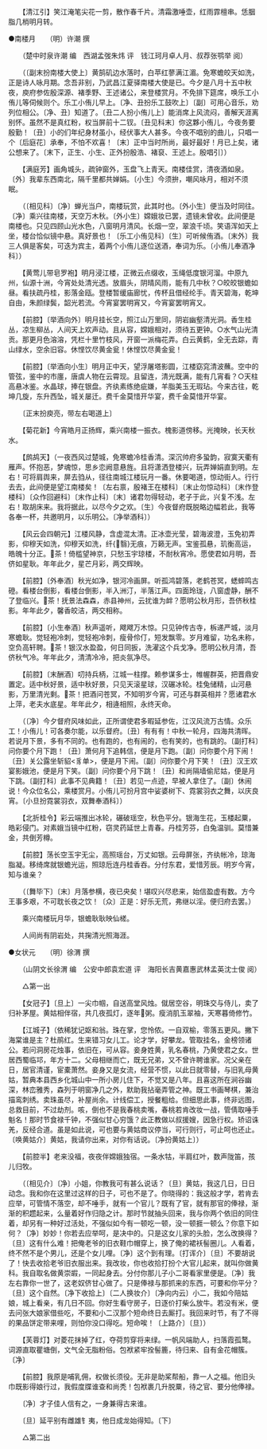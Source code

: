 <!-- { "loadSidebar": true } -->
　　【清江引】笑江淹笔尖花一剪，散作春千片。清霜激唾壶，红雨霏檀串。恁胭脂几梢明月转。

●南楼月　　（明）许潮 撰 

　　（楚中时泉许潮 编　西湖孟弢朱炜 评　钱江珂月卓人月、叔荐张鹗举 阅） 

　　（〔副末扮南楼大使上〕黄鹄矶边水落时，白苹红蓼满江湄。免寒蟾皎天如洗，正是诗人咏月期。念吾非别，乃武昌江夏驿南楼大使是已。今夕是八月十五中秋夜，庾府参佐殷深源、褚季野、王述诸公，来登楼赏月。不免排下筵席，唤乐工小侑儿等伺候则个。乐工小侑儿早上。〔净、丑扮乐工鼓吹上〕〔副〕可用心音乐，劝列位相公。〔净、丑〕知道了。〔丑二人扮小侑儿上〕能消席上风流闷，善解天涯离别怀。虽然不是真红粉，权当屏前十二钗。〔丑见科末〕你这夥小侑儿，今夜务要殷勤！〔丑〕小的们年纪身材虽小，经伏事大人甚多。今夜不唱别的曲儿，只唱一个〔后庭花〕承奉，不怕不欢喜！〔末〕正中当时所尚，最好最好！月已上矣，诸公想来了。〔末下，正生、小生、正外扮殷浩、褚裒、王述上。殷唱引〕） 

　　【满庭芳】画角城头，疏钟窗外，玉盘飞上青天。南楼佳赏，清夜酒如泉。〔外〕我辈东西南北，隔千里都共婵娟。〔小生〕今须拚，嘲风咏月，相对不须眠。 

　　（〔相见科〕〔净〕蝉光当户，南楼玩赏，此其时也。〔外小生〕便当及时同往。〔净〕乘兴往南楼，天空万木秋。〔外小生〕嫦娥妆已罢，遗镜未曾收。此间便是南楼也。只见四顾山光水色，八窗明月清风。长烟一空，翠浪千顷。笑语浑如天上坐，楼台恰似镜中悬。真好景也！〔乐工小侑见科〕〔生〕可听候侑酒。〔末外〕我三人俱是客矣，可迭为宾主，着两个小侑儿逐位送酒，奉词为乐。〔小侑儿奉酒净科〕） 

　　【黄莺儿带皂罗袍】明月浸江楼，正微云点缀收，玉绳低度银河溜。中原九州，仙源十洲，今宵处处清光透。放眉头，阴晴风雨，能有几中秋？○皎皎银蟾如昼。看扶疏丹桂，影落金瓯。登楼暂缓庙廊忧，传杯且借经纶手。青天碧海，乾坤自由，朱颜绿鬓，韶光若流。今宵宴罢明宵又，今宵宴罢明宵又。 

　　【前腔】〔举酒向外〕明月挂长空，照江山万里同，阴岩幽壑清光洞。香生桂丛，凉生柳丛，人间天上欢声动。且从容，嫦娥相对，须待五更钟。○水气山光清贡。那更月色溶溶，凭栏十里竹枝风，开窗一派梅花弄。白云黄鹤，全无去踪，青山绿水，空余旧容。休悭饮尽黄金瓮！休悭饮尽黄金瓮！ 

　　【前腔】〔举酒向小生〕明月正中天，望浮屠塔影圆，江楼窈窕清波蘸。空中的管弦，鉴中的市廛，唐虞人物在云霄现。且留连，清光既满，能有几宵看？○天柱高悬冰鉴。水晶球，捧在银盘。齐纨素练绝疵嫌，羊脂美玉无瑕玷。今来古往，乾坤几旋，东升西坠，城关屡迁。费千金莫惜开华宴，费千金莫惜开华宴。 

　　〔正末扮庾亮，带左右喝道上〕 

　　【菊花新】今宵皓月正扬辉，乘兴南楼一振衣。槐影道傍移。光掩映，长天秋水。 

　　【鹧鸪天】（一夜西风过楚城，免寒蟾冷桂香清。深沉帅府多蛩韵，寂寞天衢有雁声。怀抱恶，梦魂惊，思乡恋阙意悬旌。且将潇洒登楼兴，玩弄婵娟直到明。左右！可将肩舆来，屏去驺从，径往南城江楼玩月一番。休要喝道，惊动街人。行行去去，此间便是望江南楼矣！〔左右禀，殷褚王在楼科〕〔末止勿惊动科〕〔末作登楼科〕〔众作回避科〕〔末作止科〕〔末〕诸君勿得轻动，老子于此，兴复不浅。左右！取胡床来。我将据此，以尽今夕之欢。〔生〕今夜督府既脱略边幅若此，我等各奉一杯，共邀明月，以乐明公。〔净举酒科〕） 

　　【风云会四朝元】江楼风静，含虚混太清。正冰壶光莹，碧海波澄，玉免初弄影，仰穆天如洗，仰穆天如洗，纤{翳}无痕，万籁无声。宝鉴孤悬，玑衡高运，皓魄十分正。茶！倚槛望神京，只愁玉宇琼楼，不耐秋宵冷。愿使君如月明，吾侪如星耿。年年此夕，星芒月彩，两交辉映。 

　　【前腔】〔外奉酒〕秋光如净，银河冷画屏。听孤鸿碧落，老鹤苍冥，蟋蟀鸣古磴。看楼台倒影，看楼台倒影，半入洲汀，半落江声。四面玲珑，八窗虚静，酬不了登临兴。茶！抚景法森森，赤县神州，云扰谁为衅？愿明公秋月形，吾侪秋桂影。年年此夕，馨香皎洁，两交相称。 

　　【前腔】〔小生奉酒〕秋声遥听，飕飕万木惊。只见钟传古寺，柝递严城，淡月寒蟾耿。觉轻袍冷刺，觉轻袍冷刺，瘦骨伶仃，短发飘零。岁月难留，功名未称，空负高轩聘。茶！银汉水盈盈，何日同扳，洗濯这个兵戈净。愿明公秋月清，吾侪秋气冷。年年此夕，清清冷冷，把炎氛净尽。 

　　【前腔】〔末酬酒〕叨持兵柄，江城一柱撑。赖参谋多士，帷幄群英，把晋鼎安置定。适中秋好景，适中秋好景，只见天滚星球，汉碾冰轮。桂兔储精，山河悬影，万里清光剩。茶！把酒问苍冥，不知明岁今宵，可还与群英相并？愿诸君水上萍，老夫水底星。年年此夕，相逄相照，永终天命。 

　　（〔净〕今夕督府风味如此，正所谓使君多暇延参佐，江汉风流万古情。众乐工！小侑儿！可各奏尔能，以乐督府。〔丑〕有有有！中秋一轮月，四海共清晖。若说月下景，多有不同的。也有跑的，也有闹的，也有笑的，也有跳的。〔副打科〕问你要个月下跑！〔丑〕萧何月下追韩信，便是月下跑。〔副〕问你要个月下闹！〔丑〕关公露坐斩貂<豸单>，便是月下闹。〔副〕问你要个月下笑！〔丑〕汉王欢宴影娥池，便是月下笑。〔副〕问你要个月下跳！〔丑〕和尚隔墙偷尼姑，便是月下跳。〔副打科〕此事不见典籍！〔丑〕若见一点迹，早被人拿住了。〔副〕休闹说！今众位名公，乘楼赏月。小侑儿可扮月宫中娑婆树下、霓裳羽衣之舞，以庆良宵。〔小旦扮霓裳羽衣，双舞奉酒科〕） 

　　【北折桂令】彩云端推出冰轮，碾破瑶空，秋色平分。银海生花，玉楼起粟，皓彩侵门。对素娥当镜中红粉，窃灵药延世上青春。丹桂芳芬，白兔温驯。莫惜兼金，共倒芳樽。 

　　【前腔】荡长空玉宇无尘，高照瑶台，万丈如银。云母屏张，齐纨帐冷，琼海脂凝。移绮席就银蟾光运，照琼卮连丹桂香吞。分付东君，爱惜芳辰。明岁今宵，知与谁亲？ 

　　（〔舞毕下〕〔末〕月落参横，夜已央矣！堪叹兴尽悲来，始信盈虚有数。方今王事多艰，不可耽长夜之饮！〔众〕正是：好乐无荒，弗继以淫。便归府去罢。） 

　　乘兴南楼玩月华，银蟾耿耿映仙槎。 

　　人间尚有阴岩处，共掬清光照海涯。

●女状元　　（明）徐渭 撰 

　　（山阴文长徐渭 编　公安中郎袁宏道 评　海阳长吉黄嘉惠武林孟英沈士俊 阅） 

　　△第一出 

　　【女冠子】〔旦上〕一尖巾帼，自送高堂风烛。僦居空谷，明珠交与侍儿，卖了归补茅屋。黄姑相伴宿，共几夜孤灯，逐年粥。瘦消肌玉翠袖，天寒暮倚修竹。 

　　【江城子】（依稀犹记妪和翁。珠在掌，您怜侬。一自双榆，零落五更风。撇下海棠谁是主？杜鹃红。生来错习女儿工。论才学，好攀龙。管取挂名，金榜领诸公。若问洞房花烛事，依旧在，可从容。妾身姓黄，乳名春桃，乃黄使君之女。世居西蜀临邛，年方十二。父母相继而亡，既无兄弟，又不曾许聘谁家。况父亲在日，居官清谨，宦橐萧然。妾身又是女流，经营不惯，以此日就零替，与旧乳母黄姑，暂典本县西乡化城山中一所小房儿住下，不觉又是八年。且喜这所在涧谷幽深，林峦雅秀，森列于明窗净几之外，默助我拈毫弄管之神。既工书画琴棋，兼治描鸾刺绣。卖珠虽尽，补屋尚余。计线偿工，授餐粗给。但细思此事，终非远图，总救目前，不过劫剂。咳，倒也不是我春桃卖嘴，春桃若肯改妆一战，管倩取唾手魁名！那时节食禄千钟，不强似甘心穷饿？此正教做以叔援嫂，因急行权。矫诏诛羌，反经合道。虽是如此说，可也要与黄姑商议停当，可行则行，可止呵也还止。〔唤黄姑介〕黄姑，我请你出来，对你有话说。〔净扮黄姑上〕） 

　　【前腔半】老来没福，夜夜伴嫦娥独宿。一条水牯，半肩红叶，数声陇笛，孩儿归牧。 

　　（〔相见介〕〔净〕小姐，你教我可有甚么说话？〔旦〕黄姑，我这几日，日日动念。我和你在这里过这样的日子，可也不是了。你晓得的：我这般才学，若肯去应举，可管情不落空，却不唾手，就有一个官儿？既有了官，就有那官的俸禄，渐渐的积趱起来，么量着好作归隐之计。那时节就抽头回来，我与你两个依旧的同住着，却另有一种好过活处，不强似如今有一顿吃一顿，没一顿捱一顿么？你意下如何？〔净〕妙妙！你若去应举呵，是决中的。只是这女儿家的头脸，怎么改换得？〔旦〕这有什么难！把俺老爷的旧衣鞋巾帽穿上，换了俺的裙袄髻圈儿。人看着，终不然不是个男儿，还是个女儿哩。〔净〕这个到有理。〔打诨介〕〔旦〕不要胡说了！快去收拾老爷旧衣服出来。我改妆，你也收拾打扮个大官儿起来，就叫你做黄科。我自取名做黄崇嘏，一同起身去。分付你那儿子小二哥看家里便是。〔净〕我左右靠你一世了，这老奴侪甘心做了。只是俸禄与那抓来的东西，可要和你平分？〔旦〕这个自然。〔净下收拾上〕〔二人换妆介〕〔净向内云〕小二，我如今陪姑娘，城上看亲，有几日不回。你好生看守房子，日逐价打柴么放牛。若没有米，便去问张大娘家借些吃，不要和小二汉那个短命终日去厮打。我回来时节，有了不得的果品饼定带来哩，则怕你没口得吃。短命唉！〔上路介〕〔旦〕） 

　　【芙蓉灯】对菱花抹掉了红，夺荷剪穿将来绿。一帆风端助人，扫落霞孤鹜。词源直取瞿塘倒，文气全无脂粉俗。包袱紧牢拴髻簏，待归来、自有金花帽簇。〔净〕 

　　【前腔】我原是哺乳佣，权做长须役。无非是助桨帮船，靠一人之福。他旧头巾既影得娘行过，我假度牒谁查和尚秃！包袱裹几升脱粟，待之官、要分他俸禄。 

　　〔净〕才子佳人信有之，一身兼得古来谁。 

　　〔旦〕延平别有雌雄钅夷，他日成龙始得知。〔下〕 

　　△第二出 

